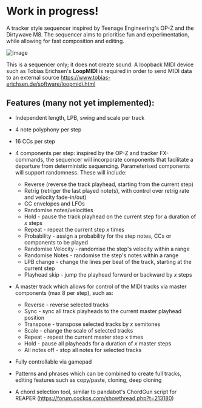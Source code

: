 # **Work in progress!**

A tracker style sequencer inspired by Teenage Engineering's OP-Z and the Dirtywave M8. The sequencer aims to prioritise fun and experimentation, while allowing for fast composition and editing.

![image](https://github.com/user-attachments/assets/1843ccdc-4aca-4d12-bbee-784fa4eeb33d)


This is a sequencer only; it does not create sound. A loopback MIDI device such as Tobias Erichsen's **LoopMIDI** is required in order to send MIDI data to an external source https://www.tobias-erichsen.de/software/loopmidi.html


## Features (many not yet implemented):
- Independent length, LPB, swing and scale per track
  
- 4 note polyphony per step
  
- 16 CCs per step
  
- 4 components per step: inspired by the OP-Z and tracker FX-commands, the sequencer will incorporate components that facilitate a departure from deterministic sequencing. Parameterised components will support randomness. These will include:
  - Reverse (reverse the track playhead, starting from the current step)
  - Retrig (retriger the last played note(s), with control over retrig rate and velocity fade-in/out)
  - CC envelopes and LFOs
  - Randomise notes/velocities
  - Hold - pause the track playhead on the current step for a duration of _x_ steps
  - Repeat - repeat the current step _x_ times
  - Probability - assign a probability for the step notes, CCs or components to be played
  - Randomise Velocity - randomise the step's velocity within a range
  - Randomise Notes - randomise the step's notes within a range
  - LPB change - change the lines per beat of the track, starting at the current step
  - Playhead skip - jump the playhead forward or backward by _x_ steps
    
- A master track which allows for control of the MIDI tracks via master components (max 8 per step), such as:
  - Reverse - reverse selected tracks
  - Sync - sync all track playheads to the current master playhead position
  - Transpose - transpose selected tracks by _x_ semitones
  - Scale - change the scale of selected tracks
  - Repeat - repeat the current master step x times
  - Hold - pause all playheads for a duration of _x_ master steps
  - All notes off - stop all notes for selected tracks

- Fully controllable via gamepad

- Patterns and phrases which can be combined to create full tracks, editing features such as copy/paste, cloning, deep cloning
  
- A chord selection tool, similar to pandabot's ChordGun script for REAPER (https://forum.cockos.com/showthread.php?t=213180)
